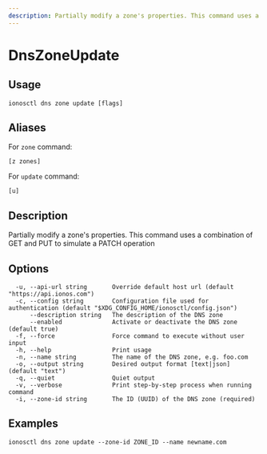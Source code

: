 ```yaml
---
description: Partially modify a zone's properties. This command uses a combination of GET and PUT to simulate a PATCH operation
---
```


# DnsZoneUpdate

## Usage

```text
ionosctl dns zone update [flags]
```

## Aliases

For `zone` command:

```text
[z zones]
```

For `update` command:

```text
[u]
```

## Description

Partially modify a zone's properties. This command uses a combination of GET and PUT to simulate a PATCH operation

## Options

```text
  -u, --api-url string       Override default host url (default "https://api.ionos.com")
  -c, --config string        Configuration file used for authentication (default "$XDG_CONFIG_HOME/ionosctl/config.json")
      --description string   The description of the DNS zone
      --enabled              Activate or deactivate the DNS zone (default true)
  -f, --force                Force command to execute without user input
  -h, --help                 Print usage
  -n, --name string          The name of the DNS zone, e.g. foo.com
  -o, --output string        Desired output format [text|json] (default "text")
  -q, --quiet                Quiet output
  -v, --verbose              Print step-by-step process when running command
  -i, --zone-id string       The ID (UUID) of the DNS zone (required)
```

## Examples

```text
ionosctl dns zone update --zone-id ZONE_ID --name newname.com
```

